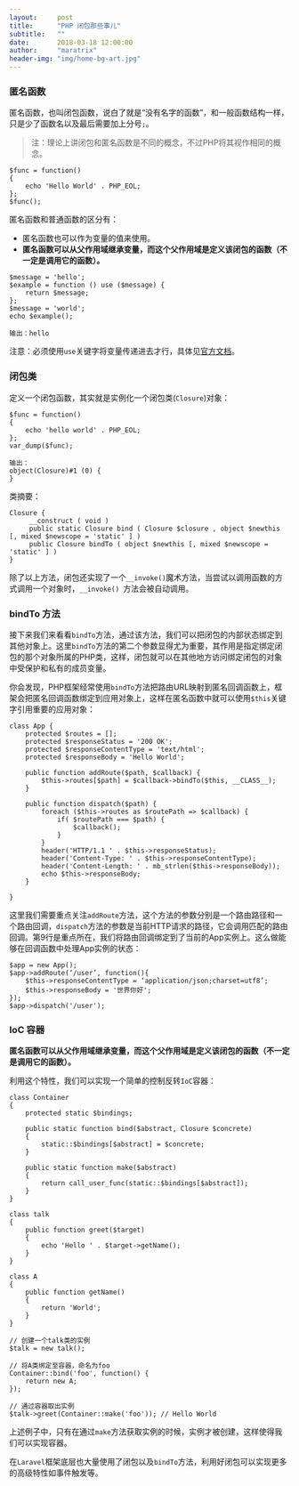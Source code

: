 ```yaml
---
layout:     post
title:      "PHP 闭包那些事儿"
subtitle:   ""
date:       2018-03-18 12:00:00
author:     "maratrix"
header-img: "img/home-bg-art.jpg"
---
```


### 匿名函数
匿名函数，也叫闭包函数，说白了就是“没有名字的函数”，和一般函数结构一样，只是少了函数名以及最后需要加上分号`;`。

> 注：理论上讲闭包和匿名函数是不同的概念，不过PHP将其视作相同的概念。

```
$func = function()
{
    echo 'Hello World' . PHP_EOL;
};
$func();
```

匿名函数和普通函数的区分有：
- 匿名函数也可以作为变量的值来使用。
- **匿名函数可以从父作用域继承变量，而这个父作用域是定义该闭包的函数（不一定是调用它的函数）。**

```
$message = 'hello';
$example = function () use ($message) {
    return $message;
};
$message = 'world';
echo $example();

输出：hello
```
注意：必须使用`use`关键字将变量传递进去才行，具体见[官方文档](http://php.net/manual/zh/functions.anonymous.php)。

### 闭包类
定义一个闭包函数，其实就是实例化一个闭包类(`Closure`)对象：

```
$func = function()
{
    echo 'hello world' . PHP_EOL;
};
var_dump($func);

输出：
object(Closure)#1 (0) {
}
```

类摘要：

```
Closure {
     __construct ( void )
     public static Closure bind ( Closure $closure , object $newthis [, mixed $newscope = 'static' ] )
     public Closure bindTo ( object $newthis [, mixed $newscope = 'static' ] )
}
```
除了以上方法，闭包还实现了一个`__invoke()`魔术方法，当尝试以调用函数的方式调用一个对象时，`__invoke() `方法会被自动调用。

### bindTo 方法
接下来我们来看看`bindTo`方法，通过该方法，我们可以把闭包的内部状态绑定到其他对象上。这里`bindTo`方法的第二个参数显得尤为重要，其作用是指定绑定闭包的那个对象所属的PHP类，这样，闭包就可以在其他地方访问绑定闭包的对象中受保护和私有的成员变量。

你会发现，PHP框架经常使用`bindTo`方法把路由URL映射到匿名回调函数上，框架会把匿名回调函数绑定到应用对象上，这样在匿名函数中就可以使用`$this`关键字引用重要的应用对象：

```
class App {
    protected $routes = [];
    protected $responseStatus = '200 OK';
    protected $responseContentType = 'text/html';
    protected $responseBody = 'Hello World';

    public function addRoute($path, $callback) {
        $this->routes[$path] = $callback->bindTo($this, __CLASS__);
    }

    public function dispatch($path) {
        foreach ($this->routes as $routePath => $callback) {
            if( $routePath === $path) {
                $callback();
            }
        }
        header('HTTP/1.1 ' . $this->responseStatus);
        header('Content-Type: ' . $this->responseContentType);
        header('Content-Length: ' . mb_strlen($this->responseBody));
        echo $this->responseBody;
    }

}
```

这里我们需要重点关注`addRoute`方法，这个方法的参数分别是一个路由路径和一个路由回调，`dispatch`方法的参数是当前HTTP请求的路径，它会调用匹配的路由回调。第9行是重点所在，我们将路由回调绑定到了当前的App实例上。这么做能够在回调函数中处理App实例的状态：

```
$app = new App();
$app->addRoute(‘/user’, function(){
    $this->responseContentType = ‘application/json;charset=utf8’;
    $this->responseBody = '世界你好';
});
$app->dispatch('/user');
```

### IoC 容器
**匿名函数可以从父作用域继承变量，而这个父作用域是定义该闭包的函数（不一定是调用它的函数）。**

利用这个特性，我们可以实现一个简单的控制反转`IoC`容器：

```
class Container
{
    protected static $bindings;
 
    public static function bind($abstract, Closure $concrete)
    {
        static::$bindings[$abstract] = $concrete;
    }
 
    public static function make($abstract)
    {
        return call_user_func(static::$bindings[$abstract]);
    }
}
 
class talk
{
    public function greet($target)
    {
        echo 'Hello ' . $target->getName();
    }
}

class A
{
    public function getName()
    {
        return 'World';
    }
}
 
// 创建一个talk类的实例
$talk = new talk();
 
// 将A类绑定至容器，命名为foo
Container::bind('foo', function() {
    return new A;
});
 
// 通过容器取出实例
$talk->greet(Container::make('foo')); // Hello World
```

上述例子中，只有在通过`make`方法获取实例的时候，实例才被创建，这样使得我们可以实现容器。

在`Laravel`框架底层也大量使用了闭包以及`bindTo`方法，利用好闭包可以实现更多的高级特性如事件触发等。
